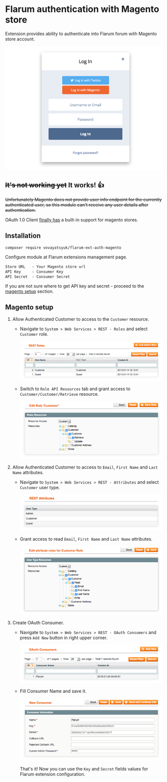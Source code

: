 # Flarum authentication with Magento store

Extension provides ability to authenticate into Flarum forum with Magento store
account.

![Flarum login popup](/resources/docs/images/login_popup.png)

## ~~It's not working yet~~ It works! :+1:

~~Unfortunately Magento does not provide user info endpoint for the currently
authenticated user, so this module can't receive any user details after
authentication.~~

OAuth 1.0 Client [finally has](https://github.com/thephpleague/oauth1-client/pull/59)
a built-in support for magento stores.

## Installation

```
composer require vovayatsyuk/flarum-ext-auth-magento
```

Configure module at Flarum extensions management page.

    Store URL   - Your Magento store url
    API Key     - Consumer Key
    API Secret  - Consumer Secret

If you are not sure where to get API key and secret - proceed to the
[magento setup](#magento-setup) section.

## Magento setup

1. Allow Authenticated Customer to access to the `Customer` resource.

    * Navigate to `System > Web Services > REST - Roles` and select `Customer` role.

        ![REST Roles Grid](/resources/docs/images/magento/roles_grid.png)

    * Switch to `Role API Resources` tab and grant access to
        `Customer/Customer/Retrieve` resource.

        ![Customer Role Form](/resources/docs/images/magento/role_form.png)

2. Allow Authenticated Customer to access to `Email`, `First Name` and `Last Name`
    attributes.

    * Navigate to `System > Web Services > REST - Attributes` and select `Customer`
        user type.

        ![REST Roles Grid](/resources/docs/images/magento/attributes_grid.png)

    * Grant access to read `Email`, `First Name` and `Last Name` attributes.

        ![Attribute Rules for Customer Role](/resources/docs/images/magento/attributes_form.png)

3. Create OAuth Consumer.

    * Navigate to `System > Web Services > REST - OAuth Consumers` and press
        `Add New` button in right upper corner.

        ![OAuth Consumers Grid](/resources/docs/images/magento/oauth_consumers_grid.png)

    * Fill Consumer Name and save it.

        ![OAuth Consumer Form](/resources/docs/images/magento/oauth_consumer_form.png)

        That's it! Now you can use the `Key` and `Secret` fields values for Flarum
        extension configuration.
